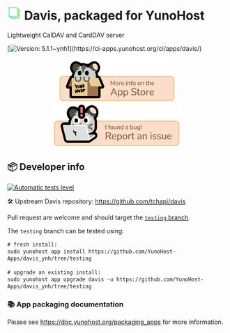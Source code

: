 <!--
N.B.: This README was automatically generated by <https://github.com/YunoHost/apps_tools/blob/main/readme_generator>
It shall NOT be edited by hand.
-->

<h1>
  <img src="https://raw.githubusercontent.com/YunoHost/apps/main/logos/davis.png" width="32px" alt="Logo of Davis">
  Davis, packaged for YunoHost
</h1>

Lightweight CalDAV and CardDAV server

[![Version: 5.1.1~ynh1](https://img.shields.io/badge/Version-5.1.1~ynh1-rgba(0,150,0,1)?style=for-the-badge)](https://ci-apps.yunohost.org/ci/apps/davis/)

<div align="center">
<a href="https://apps.yunohost.org/app/davis"><img height="100px" src="https://github.com/YunoHost/yunohost-artwork/raw/refs/heads/main/badges/neopossum-badges/badge_more_info_on_the_appstore.svg"/></a>
<a href="https://github.com/YunoHost-Apps/davis_ynh/issues"><img height="100px" src="https://github.com/YunoHost/yunohost-artwork/raw/refs/heads/main/badges/neopossum-badges/badge_report_an_issue.svg"/></a>
</div>

## 📦 Developer info

[![Automatic tests level](https://apps.yunohost.org/badge/cilevel/davis)](https://ci-apps.yunohost.org/ci/apps/davis/)

🛠️ Upstream Davis repository: <https://github.com/tchapi/davis>

Pull request are welcome and should target the [`testing` branch](https://github.com/YunoHost-Apps/davis_ynh/tree/testing).

The `testing` branch can be tested using:
```
# fresh install:
sudo yunohost app install https://github.com/YunoHost-Apps/davis_ynh/tree/testing

# upgrade an existing install:
sudo yunohost app upgrade davis -u https://github.com/YunoHost-Apps/davis_ynh/tree/testing
```

### 📚 App packaging documentation

Please see <https://doc.yunohost.org/packaging_apps> for more information.